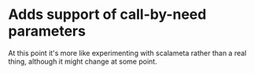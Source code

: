 # Adds support of call-by-need parameters

At this point it's more like experimenting with scalameta rather than a real thing, although it might change at some point.
